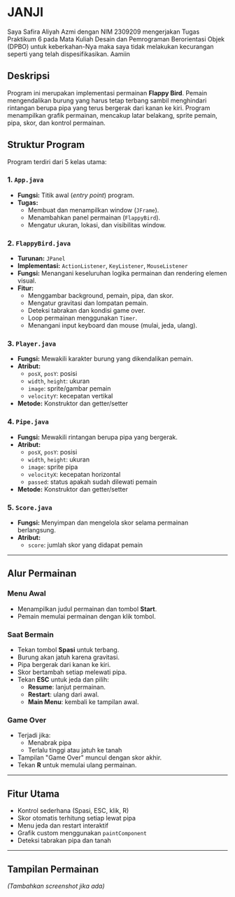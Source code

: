 # JANJI
Saya Safira Aliyah Azmi dengan NIM 2309209 mengerjakan Tugas Praktikum 6 pada Mata Kuliah Desain dan Pemrograman Berorientasi Objek (DPBO) untuk keberkahan-Nya maka saya tidak melakukan kecurangan seperti yang telah dispesifikasikan. Aamiin

##  Deskripsi 

Program ini merupakan implementasi permainan **Flappy Bird**. Pemain mengendalikan burung yang harus tetap terbang sambil menghindari rintangan berupa pipa yang terus bergerak dari kanan ke kiri. Program menampilkan grafik permainan, mencakup latar belakang, sprite pemain, pipa, skor, dan kontrol permainan.

##  Struktur Program

Program terdiri dari 5 kelas utama:

### 1. `App.java`
- **Fungsi:** Titik awal (*entry point*) program.
- **Tugas:**
  - Membuat dan menampilkan window (`JFrame`).
  - Menambahkan panel permainan (`FlappyBird`).
  - Mengatur ukuran, lokasi, dan visibilitas window.

### 2. `FlappyBird.java`
- **Turunan:** `JPanel`
- **Implementasi:** `ActionListener`, `KeyListener`, `MouseListener`
- **Fungsi:** Menangani keseluruhan logika permainan dan rendering elemen visual.
- **Fitur:**
  - Menggambar background, pemain, pipa, dan skor.
  - Mengatur gravitasi dan lompatan pemain.
  - Deteksi tabrakan dan kondisi game over.
  - Loop permainan menggunakan `Timer`.
  - Menangani input keyboard dan mouse (mulai, jeda, ulang).

### 3. `Player.java`
- **Fungsi:** Mewakili karakter burung yang dikendalikan pemain.
- **Atribut:**
  - `posX`, `posY`: posisi
  - `width`, `height`: ukuran
  - `image`: sprite/gambar pemain
  - `velocityY`: kecepatan vertikal
- **Metode:** Konstruktor dan getter/setter

### 4. `Pipe.java`
- **Fungsi:** Mewakili rintangan berupa pipa yang bergerak.
- **Atribut:**
  - `posX`, `posY`: posisi
  - `width`, `height`: ukuran
  - `image`: sprite pipa
  - `velocityX`: kecepatan horizontal
  - `passed`: status apakah sudah dilewati pemain
- **Metode:** Konstruktor dan getter/setter

### 5. `Score.java`
- **Fungsi:** Menyimpan dan mengelola skor selama permainan berlangsung.
- **Atribut:**
  - `score`: jumlah skor yang didapat pemain

---

##  Alur Permainan

###  Menu Awal
- Menampilkan judul permainan dan tombol **Start**.
- Pemain memulai permainan dengan klik tombol.

###  Saat Bermain
- Tekan tombol **Spasi** untuk terbang.
- Burung akan jatuh karena gravitasi.
- Pipa bergerak dari kanan ke kiri.
- Skor bertambah setiap melewati pipa.
- Tekan **ESC** untuk jeda dan pilih:
  - **Resume**: lanjut permainan.
  - **Restart**: ulang dari awal.
  - **Main Menu**: kembali ke tampilan awal.

###  Game Over
- Terjadi jika:
  - Menabrak pipa
  - Terlalu tinggi atau jatuh ke tanah
- Tampilan "Game Over" muncul dengan skor akhir.
- Tekan **R** untuk memulai ulang permainan.

---

##  Fitur Utama

- Kontrol sederhana (Spasi, ESC, klik, R)
- Skor otomatis terhitung setiap lewat pipa
- Menu jeda dan restart interaktif
- Grafik custom menggunakan `paintComponent`
- Deteksi tabrakan pipa dan tanah

---

##  Tampilan Permainan

*(Tambahkan screenshot jika ada)*

